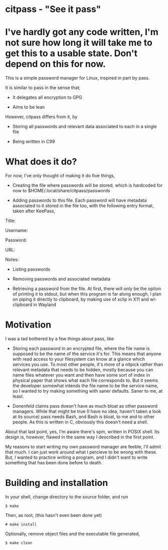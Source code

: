 # citpass - "See it pass"

# I've hardly got any code written, I'm not sure how long it will take me to get this to a usable state. Don't depend on this for now. 

This is a simple password manager for Linux, inspired in part by pass.

It is similar to pass in the sense that;

- It delegates all encryption to GPG

- Aims to be lean

However, citpass differs from it, by

- Storing all passwords and relevant data associated to each in a single file

- Being written in C99

# What does it do?

For now, I've only thought of making it do five things,

- Creating the file where passwords will be stored, which is hardcoded for now to $HOME/.local/share/citpass/passwords

- Adding passwords to this file. Each password will have metadata associated to it stored in the file too, with the following entry format, taken after KeePass,

Title:

Username:

Password:

URL:

Notes:

- Listing passwords

- Removing passwords and associated metadata

- Retrieving a password from the file. At first, there will only be the option of printing it to stdout, but when this program is far along enough, I plan on piping it directly to clipboard, by making use of xclip in X11 and wl-clipboard in Wayland

# Motivation

I was a tad bothered by a few things about pass, like

- Storing each password in an encrypted file, where the file name is supposed to be the name
of the service it's for. This means that anyone with read access to your filesystem can know at a
glance which services you use. To most other people, it's more of a nitpick rather than relevant metadata
that needs to be hidden, mostly because you can name files whatever you want and then have some sort
of index in physical paper that shows what each file corresponds to. But it seems the developer
somewhat intends the file name to be the service name, so I wanted to try making something with
saner defaults. Saner to me, at least.

- Donenfeld claims pass doesn't have as much bloat as other password managers. While that might be true
(I have no idea, haven't taken a look at its source) pass needs Bash, and Bash *is* bloat, to me and
to other people. As this is written in C, obviously this doesn't need a shell.

About that last point, yes, I'm aware there's spm, written in POSIX shell. Its design is, however,
flawed in the same way I described in the first point.

My reasons to start writing my own password manager are feeble, I'll admit that much. I can just work
around what I percieve to be wrong with these. But, I wanted to practice writing a program,
and I didn't want to write something that has been done before to death.

# Building and installation

In your shell, change directory to the source folder, and run

```
$ make
```

Then, as root, (this hasn't even been done yet)

```
# make install
```

Optionally, remove object files and the executable file generated,

```
$ make clean
```
